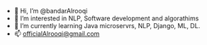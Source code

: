 - 👋 Hi, I’m @bandarAlrooqi
- 👀 I’m interested in NLP, Software development and algorathims 
- 🌱 I’m currently learning Java microservrs, NLP, Django, ML, DL.
- 📫 officialAlrooqi@gmail.com

<!---
bandarAlrooqi/bandarAlrooqi is a ✨ special ✨ repository because its `README.md` (this file) appears on your GitHub profile.
You can click the Preview link to take a look at your changes.
--->
